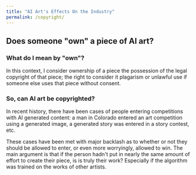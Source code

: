 ```yaml
---
title: "AI Art's Effects On the Industry"
permalink: /copyright/
---
```


## Does someone "own" a piece of AI art?

### What do I mean by "own"?

In this context, I consider ownership of a piece the possession of the legal copyright of that piece; the right to consider it plagarism or unlawful use if someone else uses that piece without consent.

### So, can AI art be copyrighted?

In recent history, there have been cases of people entering competitions with AI generated content: a man in Colorado entered an art competition using a generated image, a generated story was entered in a story contest, etc. 

These cases have been met with major backlash as to whether or not they should be allowed to enter, or even more worryingly, allowed to win. The main argument is that if the person hadn't put in nearly the same amount of effort to create their piece, is is truly their work? Especially if the algorithm was trained on the works of other artists.

